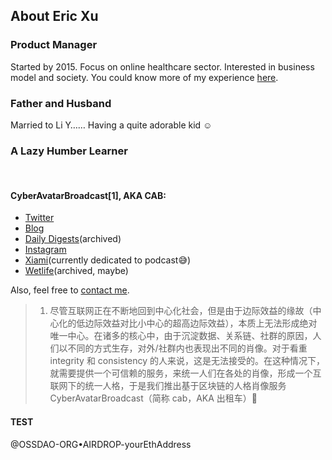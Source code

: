 
<!--
**xubihang/xubihang** is a ✨ _special_ ✨ repository because its `README.md` (this file) appears on your GitHub profile.

Here are some ideas to get you started:

- 🔭 I‘m currently working on ...
- 🌱 I’m currently learning ...
- 👯 I‘m looking to collaborate on ...
- 🤔 I’m looking for help with ...
- 💬 Ask me about ...
- 📫 How to reach me: ...
- 😄 Pronouns: ...
- ⚡ Fun fact: ...
-->
<!--
**<img src="https://xubihang.name/image/https%3A%2F%2Fs3-us-west-2.amazonaws.com%2Fsecure.notion-static.com%2Ff80d8f9c-3b4b-47a8-9ac5-861a69148255%2F.png" width="100px">
-->

## About Eric Xu 

### Product Manager

Started by 2015. Focus on online healthcare sector. Interested in business model and society. You could know more of my experience [here](https://www.notion.so/xubihang/ERIC-XU-a6ac331d4e58486990d55d4227035eff).

### Father and Husband

Married to Li Y…… Having a quite adorable kid ☺️

### A Lazy Humber Learner

</br>

#### CyberAvatarBroadcast[1], AKA CAB:

- [Twitter](https://twitter.com/xubihang)
- [Blog](https://memo.xubihang.name)
- [Daily Digests](https://digests.xubihang.name/)(archived)
- [Instagram](https://www.instagram.com/xubihang/)
- [Xiami](https://www.xiami.com/user/2592377)(currently dedicated to podcast😅️)
- [Wetlife](https://m.lizhi.fm/vod/voicesheet/2617716272575917633?u=444962)(archived, maybe)

Also, feel free to [contact me](mailto:me@xubihang.name).

>1. 尽管互联网正在不断地回到中心化社会，但是由于边际效益的缘故（中心化的低边际效益对比小中心的超高边际效益），本质上无法形成绝对唯一中心。在诸多的核心中，由于沉淀数据、关系链、社群的原因，人们以不同的方式生存，对外/社群内也表现出不同的肖像。对于看重 integrity 和 consistency 的人来说，这是无法接受的。在这种情况下，就需要提供一个可信赖的服务，来统一人们在各处的肖像，形成一个互联网下的统一人格，于是我们推出基于区块链的人格肖像服务 CyberAvatarBroadcast（简称 cab，AKA 出租车）🤪


#### TEST
@OSSDAO-ORG•AIRDROP-yourEthAddress
